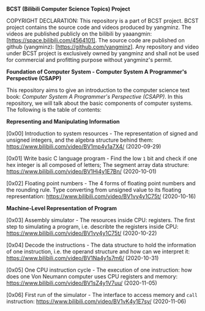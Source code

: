 **BCST (Bilibili Computer Science Topics) Project**

COPYRIGHT DECLARATION: This repository is a part of BCST project. BCST project contains the source code and videos produced by yangminz. The videos are published publicly on the bilibili by yaaangmin: [https://space.bilibili.com/4564101]. The source code are published on github (yangminz): [https://github.com/yangminz]. Any repository and video under BCST project is exclusively owned by yangminz and shall not be used for commercial and profitting purpose without yangminz's permit.

**Foundation of Computer System - Computer System A Programmer's Perspective (CSAPP)**

This repository aims to give an introduction to the computer science text book: *Computer System A Programmer's Perspective (CSAPP)*. In this repository, we will talk about the basic components of computer systems. The following is the table of contents:

**Representing and Manipulating Information**

[0x00] Introduction to system resources - The representation of signed and unsigned integers, and the algebra structure behind them: https://www.bilibili.com/video/BV1mp4y1a7X4/ (2020-09-29)

[0x01] Write basic C language program - Find the low `1` bit and check if one hex integer is all composed of letters; The segment array data structure: https://www.bilibili.com/video/BV1Hi4y1E7Bn/ (2020-10-01)

[0x02] Floating point numbers - The 4 forms of floating point numbers and the rounding rule. Type converting from unsigned value to its floating representation: https://www.bilibili.com/video/BV1vy4y1C75t/ (2020-10-16)

**Machine-Level Representation of Program**

[0x03] Assembly simulator - The resources inside CPU: registers. The first step to simulating a program, i.e. describte the registers inside CPU: https://www.bilibili.com/video/BV1vy4y1C75t/ (2020-10-22)

[0x04] Decode the instructions - The data structure to hold the information of one instruction, i.e. the operand structure and how can we interpret it: https://www.bilibili.com/video/BV1Na4y1s7m6/ (2020-10-31)

[0x05] One CPU instruction cycle - The execution of one instruction: how does one Von Neumann computer uses CPU registers and memory: https://www.bilibili.com/video/BV1sZ4y1V7uu/ (2020-11-05)

[0x06] First run of the simulator - The interface to access memory and `call` instruction: https://www.bilibili.com/video/BV1vK4y1E7sy/ (2020-11-06)